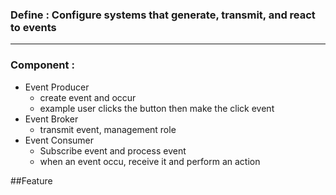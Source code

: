 ### Define :  Configure systems that generate, transmit, and react to events 

---
### Component : 
- Event Producer 
	- create event and occur 
	- example user clicks the button then make the click event 
- Event Broker 
	- transmit event, management role
- Event Consumer 
	- Subscribe event and process event 
	- when an event occu, receive it and perform an action 



##Feature 
